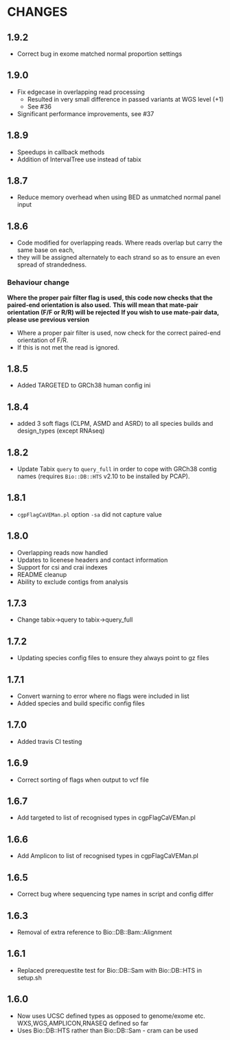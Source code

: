 # CHANGES

## 1.9.2

* Correct bug in exome matched normal proportion settings

## 1.9.0

* Fix edgecase in overlapping read processing
  * Resulted in very small difference in passed variants at WGS level (+1)
  * See #36
* Significant performance improvements, see #37

## 1.8.9

* Speedups in callback methods
* Addition of IntervalTree use instead of tabix

## 1.8.7

* Reduce memory overhead when using BED as unmatched normal panel input

## 1.8.6

* Code modified for overlapping reads. Where reads overlap but carry the same base on each,
* they will be assigned alternately to each strand so as to ensure an even spread of strandedness.

### Behaviour change

**Where the proper pair filter flag is used, this code now checks that the paired-end orientation is also used.**
**This will mean that mate-pair orientation (F/F or R/R) will be rejected**
**If you wish to use mate-pair data, please use previous version**

* Where a proper pair filter is used, now check for the correct paired-end orientation of F/R.
* If this is not met the read is ignored.

## 1.8.5

* Added TARGETED to GRCh38 human config ini

## 1.8.4

* added 3 soft flags (CLPM, ASMD and ASRD) to all species builds and design_types (except RNAseq)

## 1.8.2

* Update Tabix `query` to `query_full` in order to cope with GRCh38 contig names (requires `Bio::DB::HTS` v2.10 to be installed by PCAP).

## 1.8.1

* `cgpFlagCaVEMan.pl` option `-sa` did not capture value

## 1.8.0

*   Overlapping reads now handled
*   Updates to licenese headers and contact information
*   Support for csi and crai indexes
*   README cleanup
*   Ability to exclude contigs from analysis

## 1.7.3

* Change tabix->query to tabix->query_full

## 1.7.2

*   Updating species config files to ensure they always point to gz files

## 1.7.1

*   Convert warning to error where no flags were included in list
*   Added species and build specific config files

## 1.7.0

*   Added travis CI testing

## 1.6.9

*   Correct sorting of flags when output to vcf file

## 1.6.7

*   Add targeted to list of recognised types in cgpFlagCaVEMan.pl

## 1.6.6

*   Add Amplicon to list of recognised types in cgpFlagCaVEMan.pl

## 1.6.5

*   Correct bug where sequencing type names in script and config differ

## 1.6.3

*   Removal of extra reference to Bio::DB::Bam::Alignment

## 1.6.1

*   Replaced prerequestite test for Bio::DB::Sam with Bio::DB::HTS in setup.sh

## 1.6.0

*   Now uses UCSC defined types as opposed to genome/exome etc. WXS,WGS,AMPLICON,RNASEQ defined so far
*   Uses Bio::DB::HTS rather than Bio::DB::Sam - cram can be used
